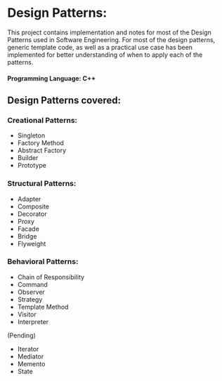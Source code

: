 # Design Patterns:
This project contains implementation and notes for most of the Design Patterns used in Software Engineering. 
For most of the design patterns, generic template code, as well as a practical use case has been implemented for better understanding of when to apply each of the patterns.

#### Programming Language: C++

## Design Patterns covered:

### Creational Patterns:
- Singleton
- Factory Method
- Abstract Factory
- Builder 
- Prototype

### Structural Patterns:
- Adapter
- Composite
- Decorator
- Proxy
- Facade
- Bridge 
- Flyweight

### Behavioral Patterns:
- Chain of Responsibility
- Command
- Observer
- Strategy
- Template Method
- Visitor
- Interpreter

(Pending)
- Iterator 
- Mediator
- Memento
- State
